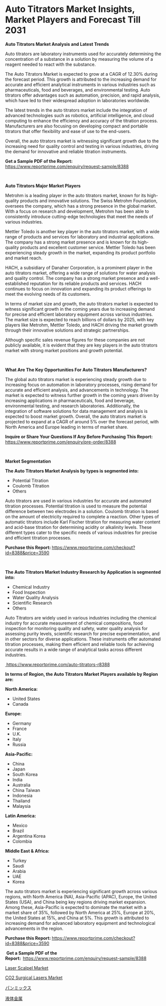 <p><h1>Auto Titrators Market Insights, Market Players and Forecast Till 2031</h1></p><p><strong>Auto Titrators Market Analysis and Latest Trends</strong></p>
<p><p>Auto titrators are laboratory instruments used for accurately determining the concentration of a substance in a solution by measuring the volume of a reagent needed to react with the substance.</p><p>The Auto Titrators Market is expected to grow at a CAGR of 12.30% during the forecast period. This growth is attributed to the increasing demand for accurate and efficient analytical instruments in various industries such as pharmaceuticals, food and beverages, and environmental testing. Auto titrators offer advantages such as automation, precision, and rapid analysis, which have led to their widespread adoption in laboratories worldwide.</p><p>The latest trends in the auto titrators market include the integration of advanced technologies such as robotics, artificial intelligence, and cloud computing to enhance the efficiency and accuracy of the titration process. Manufacturers are also focusing on developing compact and portable titrators that offer flexibility and ease of use to the end-users.</p><p>Overall, the auto titrators market is witnessing significant growth due to the increasing need for quality control and testing in various industries, driving the demand for innovative and reliable titration instruments.</p></p>
<p><strong>Get a Sample PDF of the Report:&nbsp;</strong> <a href="https://www.reportprime.com/enquiry/request-sample/8388">https://www.reportprime.com/enquiry/request-sample/8388</a></p>
<p>&nbsp;</p>
<p><strong>Auto Titrators Major Market Players</strong></p>
<p><p>Metrohm is a leading player in the auto titrators market, known for its high-quality products and innovative solutions. The Swiss Metrohm Foundation, oversees the company, which has a strong presence in the global market. With a focus on research and development, Metrohm has been able to consistently introduce cutting-edge technologies that meet the needs of various industries.</p><p>Mettler Toledo is another key player in the auto titrators market, with a wide range of products and services for laboratory and industrial applications. The company has a strong market presence and is known for its high-quality products and excellent customer service. Mettler Toledo has been experiencing steady growth in the market, expanding its product portfolio and market reach.</p><p>HACH, a subsidiary of Danaher Corporation, is a prominent player in the auto titrators market, offering a wide range of solutions for water analysis and quality control. The company has a strong market presence and a well-established reputation for its reliable products and services. HACH continues to focus on innovation and expanding its product offerings to meet the evolving needs of its customers.</p><p>In terms of market size and growth, the auto titrators market is expected to witness significant growth in the coming years due to increasing demand for precise and efficient laboratory equipment across various industries. The market size is expected to reach billions of dollars by 2025, with key players like Metrohm, Mettler Toledo, and HACH driving the market growth through their innovative solutions and strategic partnerships.</p><p>Although specific sales revenue figures for these companies are not publicly available, it is evident that they are key players in the auto titrators market with strong market positions and growth potential.</p></p>
<p>&nbsp;</p>
<p><strong>What Are The Key Opportunities For Auto Titrators Manufacturers?</strong></p>
<p><p>The global auto titrators market is experiencing steady growth due to increasing focus on automation in laboratory processes, rising demand for accurate and efficient analysis, and advancements in technology. The market is expected to witness further growth in the coming years driven by increasing applications in pharmaceuticals, food and beverage, environmental testing, and research laboratories. Additionally, the integration of software solutions for data management and analysis is expected to boost market growth. Overall, the auto titrators market is projected to expand at a CAGR of around 5% over the forecast period, with North America and Europe leading in terms of market share.</p></p>
<p><strong>Inquire or Share Your Questions If Any Before Purchasing This Report:</strong> <a href="https://www.reportprime.com/enquiry/pre-order/8388">https://www.reportprime.com/enquiry/pre-order/8388</a></p>
<p>&nbsp;</p>
<p><strong>Market Segmentation</strong></p>
<p><strong>The Auto Titrators Market Analysis by types is segmented into:</strong></p>
<p><ul><li>Potential Titration</li><li>Coulomb Titration</li><li>Others</li></ul></p>
<p><p>Auto titrators are used in various industries for accurate and automated titration processes. Potential titration is used to measure the potential difference between two electrodes in a solution. Coulomb titration is based on the amount of electricity required to complete a reaction. Other types of automatic titrators include Karl Fischer titration for measuring water content and acid-base titration for determining acidity or alkalinity levels. These different types cater to the specific needs of various industries for precise and efficient titration processes.</p></p>
<p><strong>Purchase this Report:&nbsp;</strong><a href="https://www.reportprime.com/checkout?id=8388&price=3590">https://www.reportprime.com/checkout?id=8388&price=3590</a></p>
<p>&nbsp;</p>
<p><strong>The Auto Titrators Market Industry Research by Application is segmented into:</strong></p>
<p><ul><li>Chemical Industry</li><li>Food Inspection</li><li>Water Quality Analysis</li><li>Scientific Research</li><li>Others</li></ul></p>
<p><p>Auto Titrators are widely used in various industries including the chemical industry for accurate measurement of chemical compositions, food inspection for monitoring quality and safety, water quality analysis for assessing purity levels, scientific research for precise experimentation, and in other sectors for diverse applications. These instruments offer automated titration processes, making them efficient and reliable tools for achieving accurate results in a wide range of analytical tasks across different industries.</p></p>
<p><a href="https://www.reportprime.com/auto-titrators-r8388">&nbsp;https://www.reportprime.com/auto-titrators-r8388</a></p>
<p><strong>In terms of Region, the Auto Titrators Market Players available by Region are:</strong></p>
<p>
    <p> <strong> North America: </strong>
        <ul>
            <li>United States</li>
            <li>Canada</li>
        </ul>
        </p> 
    <p> <strong> Europe: </strong>
        <ul>
            <li>Germany</li>
            <li>France</li>
            <li>U.K.</li>
            <li>Italy</li>
            <li>Russia</li>
        </ul>
        </p> 
    <p> <strong> Asia-Pacific: </strong>
        <ul>
            <li>China</li>
            <li>Japan</li>
            <li>South Korea</li>
            <li>India</li>
            <li>Australia</li>
            <li>China Taiwan</li>
            <li>Indonesia</li>
            <li>Thailand</li>
            <li>Malaysia</li>
        </ul>
        </p> 
    <p> <strong> Latin America: </strong>
        <ul>
            <li>Mexico</li>
            <li>Brazil</li>
            <li>Argentina Korea</li>
            <li>Colombia</li>
        </ul>
        </p> 
    <p> <strong> Middle East & Africa: </strong>
        <ul>
            <li>Turkey</li>
            <li>Saudi</li>
            <li>Arabia</li>
            <li>UAE</li>
            <li>Korea</li>
        </ul>
    </p>
    </p>
<p><p>The auto titrators market is experiencing significant growth across various regions, with North America (NA), Asia-Pacific (APAC), Europe, the United States (USA), and China being key regions driving market expansion. Among these, Asia-Pacific is expected to dominate the market with a market share of 35%, followed by North America at 25%, Europe at 20%, the United States at 15%, and China at 5%. This growth is attributed to increasing demand for advanced laboratory equipment and technological advancements in the region.</p></p>
<p><strong>Purchase this Report: </strong><a href="https://www.reportprime.com/checkout?id=8388&price=3590">https://www.reportprime.com/checkout?id=8388&price=3590</a></p>
<p>&nbsp;<strong>Get a Sample PDF of the Report:&nbsp;&nbsp;</strong><a href="https://www.reportprime.com/enquiry/request-sample/8388">https://www.reportprime.com/enquiry/request-sample/8388</a></p>
<p><strong></strong></p>
<p><p><a href="https://github.com/brentleyjimmiealvaradoz4l1rea/Market-Research-Report-List-2/blob/main/laser-scalpel-market.md">Laser Scalpel Market</a></p><p><a href="https://github.com/Angelnienowdseej3e45z3p8c/Market-Research-Report-List-2/blob/main/co2-surgical-lasers-market.md">CO2 Surgical Lasers Market</a></p><p><a href="https://github.com/vlcostes/Market-Research-Report-List-1/blob/main/243750422806.md">パンミックス</a></p><p><a href="https://github.com/EstaSprer20231/Market-Research-Report-List-1/blob/main/114851222807.md">液体金属</a></p></p>